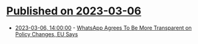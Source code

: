 # [Published on 2023-03-06](index.md)

* [2023-03-06, 14:00:00](https://tech.slashdot.org/story/23/03/06/1348207/whatsapp-agrees-to-be-more-transparent-on-policy-changes-eu-says?utm_source=rss1.0mainlinkanon&utm_medium=feed) - [WhatsApp Agrees To Be More Transparent on Policy Changes, EU Says](https://tech.slashdot.org/story/23/03/06/1348207/whatsapp-agrees-to-be-more-transparent-on-policy-changes-eu-says?utm_source=rss1.0mainlinkanon&utm_medium=feed)
